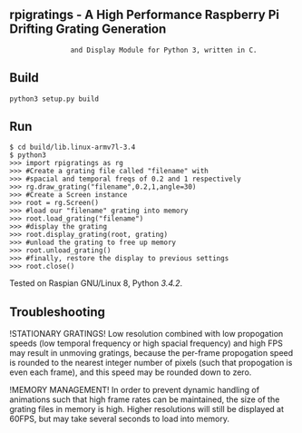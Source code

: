 ## rpigratings - A High Performance Raspberry Pi Drifting Grating Generation 
                   and Display Module for Python 3, written in C.

## Build

    python3 setup.py build

## Run

    $ cd build/lib.linux-armv7l-3.4
    $ python3
    >>> import rpigratings as rg
    >>> #Create a grating file called "filename" with
    >>> #spacial and temporal freqs of 0.2 and 1 respectively
    >>> rg.draw_grating("filename",0.2,1,angle=30)
    >>> #Create a Screen instance
    >>> root = rg.Screen()
    >>> #load our "filename" grating into memory
    >>> root.load_grating("filename")
    >>> #display the grating
    >>> root.display_grating(root, grating)
    >>> #unload the grating to free up memory
    >>> root.unload_grating()
    >>> #finally, restore the display to previous settings
    >>> root.close()


Tested on Raspian GNU/Linux 8, Python *3.4.2*.

## Troubleshooting

!STATIONARY GRATINGS!
    Low resolution combined with low propogation speeds (low temporal frequency or
    high spacial frequency) and high FPS may result in unmoving gratings, because the
    per-frame propogation speed is rounded to the nearest integer number of pixels
    (such that propogation is even each frame), and this speed may be rounded down to zero.

 !MEMORY MANAGEMENT!
    In order to prevent dynamic handling of animations such that high frame rates
    can be maintained, the size of the grating files in memory is high. Higher resolutions
    will still be displayed at 60FPS, but may take several seconds to load into memory.